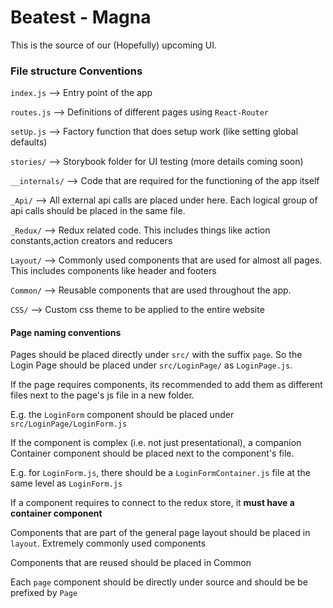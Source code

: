 # Beatest - Magna

This is the source of our (Hopefully) upcoming UI. 




### File structure Conventions


`index.js`  --> Entry point of the app 

`routes.js` --> Definitions of different pages using `React-Router`

`setUp.js`  --> Factory function that does setup work (like setting global defaults)

`stories/`  --> Storybook folder for UI testing (more details coming soon)

`__internals/` --> Code that are required for the functioning of the app itself

`_Api/` --> All external api calls are placed under here. Each logical group of api calls 
should be placed in the same file. 

`_Redux/` --> Redux related code. This includes things like action constants,action creators and
reducers

`Layout/` --> Commonly used components that are used for almost all pages. This includes
components like header and footers

`Common/` --> Reusable components that are used throughout the app.

`CSS/`  --> Custom css theme to be applied to the entire website 


#### Page naming conventions

Pages should be placed directly under `src/` with the suffix `page`. 
So the Login Page should be placed under `src/LoginPage/` as `LoginPage.js`. 


If the page requires components, its recommended to add them as different
files next to the page's js file in a new folder. 

E.g. the `LoginForm` component should be placed under 
`src/LoginPage/LoginForm.js`

If the component is complex (i.e. not just presentational),
a companion Container component should be placed next to the component's file.

E.g. for `LoginForm.js`, there should be a `LoginFormContainer.js`
file at the same level as `LoginForm.js`


If a component requires to connect to the redux store, it **must have a container component**





Components that are part of the general page layout 
should be placed in `layout`. Extremely commonly used
components 

Components that are reused should be placed in Common

Each `page` component should be directly under source 
and should be be prefixed by `Page`